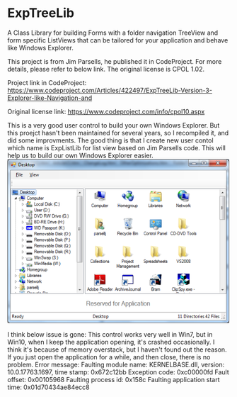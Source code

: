 # ExpTreeLib
A Class Library for building Forms with a folder navigation TreeView and form specific ListViews that can be tailored for your application and behave like Windows Explorer.

This project is from Jim Parsells, he published it in CodeProject.
For more details, please refer to below link.
The original license is CPOL 1.02.

Project link in CodeProject:
https://www.codeproject.com/Articles/422497/ExpTreeLib-Version-3-Explorer-like-Navigation-and

Original license link:
https://www.codeproject.com/info/cpol10.aspx

This is a very good user control to build your own Windows Explorer. But this proejct hasn't been maintained for several years, so I recompiled it, and did some improvments. The good thing is that I create new user contol which name is ExpListLib for list view based on Jim Parsells code. This will help us to build our own Windows Explorer easier.
![image](https://github.com/kaifuzi/ExpTreeLib/blob/main/ExpListLib_Demo.png)

I think below issue is gone:
This control works very well in Win7, but in Win10, when I keep the application opening, it's crashed occasionally. I think it's because of memory overstack, but I haven't found out the reason. If you just open the application for a while, and then close, there is no problem.
Error message:
Faulting module name: KERNELBASE.dll, version: 10.0.17763.1697, time stamp: 0x672c12bb
Exception code: 0xc00000fd
Fault offset: 0x00105968
Faulting process id: 0x158c
Faulting application start time: 0x01d70434ae84ecc8
